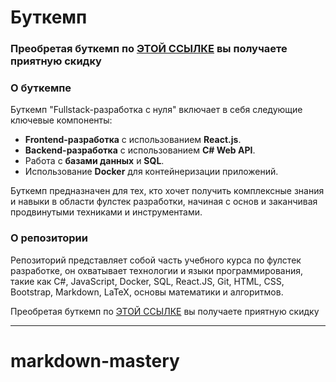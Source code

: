 # Буткемп

### Преобретая буткемп по [ЭТОЙ ССЫЛКЕ](https://stepik.org/a/197191/pay?promo=51f2e70c7ce4b640&utm_source=github.com&utm_medium=markdown_mastery&utm_campaign=narodny_course&utm_term=first) вы получаете приятную скидку

### О буткемпе

Буткемп "Fullstack-разработка с нуля" включает в себя следующие ключевые компоненты:

- **Frontend-разработка** с использованием **React.js**.
- **Backend-разработка** с использованием **C# Web API**.
- Работа с **базами данных** и **SQL**.
- Использование **Docker** для контейнеризации приложений.

Буткемп предназначен для тех, кто хочет получить комплексные знания и навыки в области фулстек разработки, начиная с основ и заканчивая продвинутыми техниками и инструментами.

### О репозитории

Репозиторий представляет собой часть учебного курса по фулстек разработке, он охватывает технологии и языки программирования, такие как C#, JavaScript, Docker, SQL, React.JS, Git, HTML, CSS, Bootstrap, Markdown, LaTeX, основы математики и алгоритмов.

Преобретая буткемп по [ЭТОЙ ССЫЛКЕ](https://stepik.org/a/197191/pay?promo=51f2e70c7ce4b640&utm_source=github.com&utm_medium=markdown_mastery&utm_campaign=narodny_course&utm_term=second) вы получаете приятную скидку

---

# markdown-mastery
